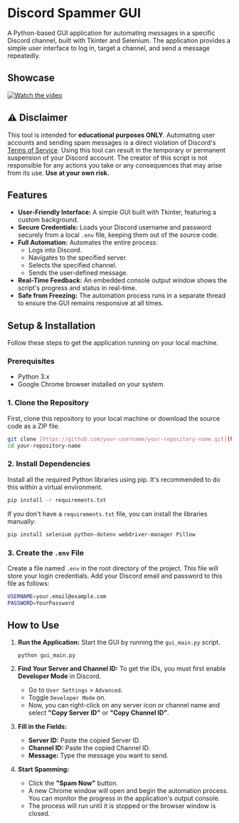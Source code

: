 # Discord Spammer GUI

A Python-based GUI application for automating messages in a specific Discord channel, built with Tkinter and Selenium. The application provides a simple user interface to log in, target a channel, and send a message repeatedly.

## Showcase
[![Watch the video](https://i9.ytimg.com/vi/HM5oZzbomzQ/mqdefault.jpg?sqp=CPTAi8IG-oaymwEmCMACELQB8quKqQMa8AEB-AH-CYAC0AWKAgwIABABGCMgEyh_MA8=&rs=AOn4CLATAFWfLLk0ebHH3LnjzO_LrYwPZg)](https://www.youtube.com/watch?v=HM5oZzbomzQ&ab_channel=LucajDev)

## ⚠️ Disclaimer

This tool is intended for **educational purposes ONLY**. Automating user accounts and sending spam messages is a direct violation of Discord's [Terms of Service](https://discord.com/terms). Using this tool can result in the temporary or permanent suspension of your Discord account. The creator of this script is not responsible for any actions you take or any consequences that may arise from its use. **Use at your own risk.**

## Features

- **User-Friendly Interface:** A simple GUI built with Tkinter, featuring a custom background.
- **Secure Credentials:** Loads your Discord username and password securely from a local `.env` file, keeping them out of the source code.
- **Full Automation:** Automates the entire process:
    - Logs into Discord.
    - Navigates to the specified server.
    - Selects the specified channel.
    - Sends the user-defined message.
- **Real-Time Feedback:** An embedded console output window shows the script's progress and status in real-time.
- **Safe from Freezing:** The automation process runs in a separate thread to ensure the GUI remains responsive at all times.

## Setup & Installation

Follow these steps to get the application running on your local machine.

### Prerequisites

- Python 3.x
- Google Chrome browser installed on your system.

### 1. Clone the Repository

First, clone this repository to your local machine or download the source code as a ZIP file.

```bash
git clone [https://github.com/your-username/your-repository-name.git](https://github.com/your-username/your-repository-name.git)
cd your-repository-name 
```

### 2. Install Dependencies
Install all the required Python libraries using pip. It's recommended to do this within a virtual environment.
```bash
pip install -r requirements.txt
```
If you don't have a `requirements.txt` file, you can install the libraries manually:
```bash
pip install selenium python-dotenv webdriver-manager Pillow
```

### 3. Create the `.env` File
Create a file named `.env` in the root directory of the project. This file will store your login credentials. Add your Discord email and password to this file as follows:
```bash
USERNAME=your.email@example.com
PASSWORD=YourPassword
```
## How to Use
1.  **Run the Application:**
    Start the GUI by running the `gui_main.py` script.
    ```
    python gui_main.py
    ```

2.  **Find Your Server and Channel ID:**
    To get the IDs, you must first enable **Developer Mode** in Discord.
    - Go to `User Settings` > `Advanced`.
    - Toggle `Developer Mode` on.
    - Now, you can right-click on any server icon or channel name and select **"Copy Server ID"** or **"Copy Channel ID"**.

3.  **Fill in the Fields:**
    - **Server ID:** Paste the copied Server ID.
    - **Channel ID:** Paste the copied Channel ID.
    - **Message:** Type the message you want to send.

4.  **Start Spamming:**
    - Click the **"Spam Now"** button.
    - A new Chrome window will open and begin the automation process. You can monitor the progress in the application's output console.
    - The process will run until it is stopped or the browser window is closed.


